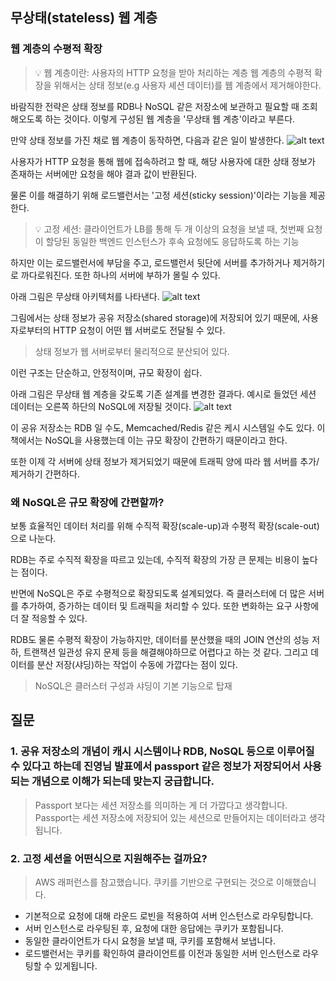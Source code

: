 ## 무상태(stateless) 웹 계층
### 웹 계층의 수평적 확장
> 💡 웹 계층이란: 사용자의 HTTP 요청을 받아 처리하는 계층
웹 계층의 수평적 확장을 위해서는 상태 정보(e.g 사용자 셰션 데이터)를 웹 계층에서 제거해야한다.

바람직한 전략은 상태 정보를 RDB나 NoSQL 같은 저장소에 보관하고 필요할 때 조회해오도록 하는 것이다.
이렇게 구성된 웹 계층을 '무상태 웹 계층'이라고 부른다.

만약 상태 정보를 가진 채로 웹 계층이 동작하면, 다음과 같은 일이 발생한다.
![alt text](images/stateful_server.png)

사용자가 HTTP 요청을 통해 웹에 접속하려고 할 때, 해당 사용자에 대한 상태 정보가 존재하는 서버에만 요청을 해야 결과 값이 반환된다.

물론 이를 해결하기 위해 로드밸런서는 '고정 세션(sticky session)'이라는 기능을 제공한다.
>  💡 고정 세션: 클라이언트가 LB를 통해 두 개 이상의 요청을 보낼 때, 첫번째 요청이 할당된 동일한 백엔드 인스턴스가 후속 요청에도 응답하도록 하는 기능

하지만 이는 로드밸런서에 부담을 주고, 로드밸런서 뒷단에 서버를 추가하거나 제거하기로 까다로워진다. 또한 하나의 서버에 부하가 몰릴 수 있다.

아래 그림은 무상태 아키텍처를 나타낸다.
![alt text](images/stateless_server.png)

그림에서는 상태 정보가 공유 저장소(shared storage)에 저장되어 있기 때문에, 사용자로부터의 HTTP 요청이 어떤 웹 서버로도 전달될 수 있다.
> 상태 정보가 웹 서버로부터 물리적으로 분산되어 있다.

이런 구조는 단순하고, 안정적이며, 규모 확장이 쉽다.

아래 그림은 무상태 웹 계층을 갖도록 기존 설계를 변경한 결과다. 예시로 들었던 세션 데이터는 오른쪽 하단의 NoSQL에 저장될 것이다.
![alt text](images/stateless_server_result.png)

이 공유 저장소는 RDB 일 수도, Memcached/Redis 같은 케시 시스템일 수도 있다.
이 책에서는 NoSQL을 사용했는데 이는 규모 확장이 간편하기 때문이라고 한다.

또한 이제 각 서버에 상태 정보가 제거되었기 때문에 트래픽 양에 따라 웹 서버를 추가/제거하기 간편하다.

### 왜 NoSQL은 규모 확장에 간편할까?
보통 효율적인 데이터 처리를 위해 수직적 확장(scale-up)과 수평적 확장(scale-out)으로 나눈다.

RDB는 주로 수직적 확장을 따르고 있는데, 수직적 확장의 가장 큰 문제는 비용이 높다는 점이다.

반면에 NoSQL은 주로 수평적으로 확장되도록 설계되었다. 즉 클러스터에 더 많은 서버를 추가하여, 증가하는 데이터 및 트래픽을 처리할 수 있다. 또한 변화하는 요구 사항에 더 잘 적응할 수 있다.

RDB도 물론 수평적 확장이 가능하지만, 데이터를 분산했을 때의 JOIN 연산의 성능 저하, 트랜잭션 일관성 유지 문제 등을 해결해야하므로 어렵다고 하는 것 같다. 그리고 데이터를 분산 저장(샤딩)하는 작업이 수동에 가깝다는 점이 있다.
> NoSQL은 클러스터 구성과 샤딩이 기본 기능으로 탑재

## 질문

### 1. 공유 저장소의 개념이 캐시 시스템이나 RDB, NoSQL 등으로 이루어질 수 있다고 하는데 진영님 발표에서 passport 같은 정보가 저장되어서 사용되는 개념으로 이해가 되는데 맞는지 궁급합니다.
> Passport 보다는 세션 저장소를 의미하는 게 더 가깝다고 생각합니다. Passport는 세션 저장소에 저장되어 있는 세션으로 만들어지는 데이터라고 생각됩니다.

### 2. 고정 세션을 어떤식으로 지원해주는 걸까요?
> AWS 래퍼런스를 참고했습니다. 쿠키를 기반으로 구현되는 것으로 이해했습니다.

- 기본적으로 요청에 대해 라운드 로빈을 적용하여 서버 인스턴스로 라우팅합니다.
- 서버 인스턴스로 라우팅된 후, 요청에 대한 응답에는 쿠키가 포함됩니다.
- 동일한 클라이언트가 다시 요청을 보낼 때, 쿠키를 포함해서 보냅니다.
- 로드밸런서는 쿠키를 확인하여 클라이언트를 이전과 동일한 서버 인스턴스로 라우팅할 수 있게됩니다.
